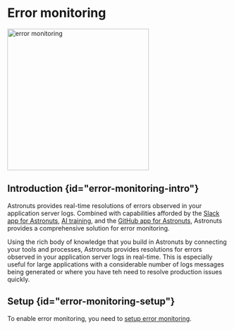 # Error monitoring


<img src="error-monitoring-slack.png" alt="error monitoring" border-effect="line" width="321" 
thumbnail="true"/>

## Introduction {id="error-monitoring-intro"}

Astronuts provides real-time resolutions of errors observed in your application server logs. Combined with capabilities afforded by the [Slack app for Astronuts](Slack-app.md), [AI training](Setup-AI-Training.md), and the [GitHub app for Astronuts](GitHub-app.md), Astronuts provides a comprehensive solution for error monitoring.

Using the rich body of knowledge that you build in Astronuts by connecting your tools and processes,
Astronuts provides resolutions for errors observed in your application server logs in real-time.
This is especially useful for large applications with a considerable number of logs
messages being generated or where you have teh need to resolve production issues quickly.

## Setup {id="error-monitoring-setup"}

To enable error monitoring, you need to [setup error monitoring](Setup-Error-Monitoring.md).

<seealso>
    <category ref="erm">
        <a href="Setup-Error-Monitoring.md"/>
        <a href="Error-monitoring-how-it-works.md"/>
    </category>
</seealso>